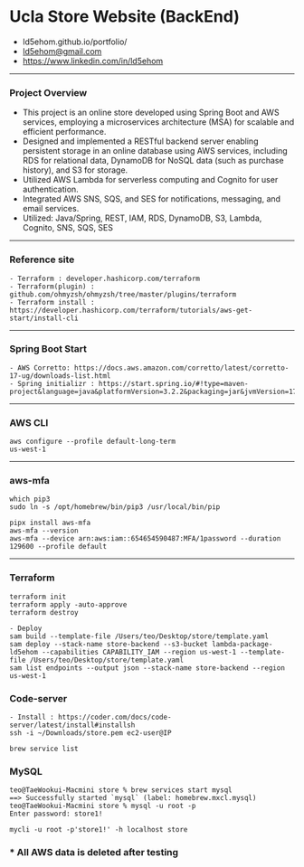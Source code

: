 # Ucla Store Website (BackEnd) 
- ld5ehom.github.io/portfolio/
- ld5ehom@gmail.com 
- https://www.linkedin.com/in/ld5ehom
----
### Project Overview
- This project is an online store developed using Spring Boot and AWS services, employing a microservices architecture (MSA) for scalable and efficient performance.
- Designed and implemented a RESTful backend server enabling persistent storage in an online database using AWS services, including RDS for relational data, DynamoDB for NoSQL data (such as purchase history), and S3 for storage.
- Utilized AWS Lambda for serverless computing and Cognito for user authentication.
- Integrated AWS SNS, SQS, and SES for notifications, messaging, and email services.
- Utilized: Java/Spring, REST, IAM, RDS, DynamoDB, S3, Lambda, Cognito, SNS, SQS, SES
----
### Reference site
```angular2html
- Terraform : developer.hashicorp.com/terraform
- Terraform(plugin) : github.com/ohmyzsh/ohmyzsh/tree/master/plugins/terraform
- Terraform install : https://developer.hashicorp.com/terraform/tutorials/aws-get-start/install-cli
```
----
### Spring Boot Start
```angular2html
- AWS Corretto: https://docs.aws.amazon.com/corretto/latest/corretto-17-ug/downloads-list.html
- Spring initializr : https://start.spring.io/#!type=maven-project&language=java&platformVersion=3.2.2&packaging=jar&jvmVersion=17&groupId=com.store&artifactId=backend&name=backend&description=TaeWook%20store%20project&packageName=com.store.backend&dependencies=lombok,web
```


----
### AWS CLI
```angular2html
aws configure --profile default-long-term
us-west-1
```
----
### aws-mfa
```angular2html
which pip3
sudo ln -s /opt/homebrew/bin/pip3 /usr/local/bin/pip

pipx install aws-mfa
aws-mfa --version
aws-mfa --device arn:aws:iam::654654590487:MFA/1password --duration 129600 --profile default
```
----
### Terraform
```angular2html
terraform init
terraform apply -auto-approve
terraform destroy
```
```angular2html
- Deploy
sam build --template-file /Users/teo/Desktop/store/template.yaml
sam deploy --stack-name store-backend --s3-bucket lambda-package-ld5ehom --capabilities CAPABILITY_IAM --region us-west-1 --template-file /Users/teo/Desktop/store/template.yaml
sam list endpoints --output json --stack-name store-backend --region us-west-1
```

### Code-server
```angular2html
- Install : https://coder.com/docs/code-server/latest/install#installsh 
ssh -i ~/Downloads/store.pem ec2-user@IP
```
```angular2html
brew service list
```

### MySQL
```angular2html
teo@TaeWookui-Macmini store % brew services start mysql
==> Successfully started `mysql` (label: homebrew.mxcl.mysql)
teo@TaeWookui-Macmini store % mysql -u root -p
Enter password: store1!
```
```angular2html
mycli -u root -p'store1!' -h localhost store
```

### * All AWS data is deleted after testing